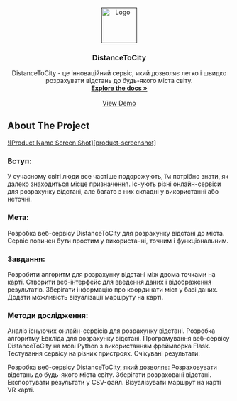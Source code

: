 <!-- Improved compatibility of back to top link: See: https://github.com/othneildrew/Best-README-Template/pull/73 -->
<a name="readme-top"></a>




<!-- PROJECT LOGO -->
<br />
<div align="center">
  <a href="">
    <img src="https://avatars.githubusercontent.com/u/161877952?s=200&v=4" alt="Logo" width="80" height="80">
  </a>

  <h3 align="center">DistanceToCity</h3>

  <p align="center">
    DistanceToCity - це інноваційний сервіс, який дозволяє легко і швидко розрахувати відстань до будь-якого міста світу.
    <br />
    <a href="https://github.com/othneildrew/Best-README-Template"><strong>Explore the docs »</strong></a>
    <br />
    <br />
    <a href="https://github.com/othneildrew/Best-README-Template">View Demo</a>
  </p>
</div>





<!-- ABOUT THE PROJECT -->
## About The Project

[![Product Name Screen Shot][product-screenshot]](https://example.com)

### Вступ:

У сучасному світі люди все частіше подорожують, їм
потрібно знати, як далеко знаходиться
місце призначення. Існують різні
онлайн-сервіси для розрахунку відстані,
але багато з них складні у використанні
або неточні.

### Мета:
Розробка веб-сервісу DistanceToCity
для розрахунку відстані до міста.
Сервіс повинен бути простим у
використанні, точним і
функціональним.

### Завдання:
Розробити алгоритм для розрахунку відстані між двома точками на карті.
Створити веб-інтерфейс для введення даних і відображення результатів.
Зберігати інформацію про координати міст у базі даних.
Додати можливість візуалізації маршруту на карті.

### Методи дослідження:
Аналіз існуючих онлайн-сервісів для розрахунку відстані.
Розробка алгоритму Евкліда для розрахунку відстані.
Програмування веб-сервісу DistanceToCity на мові Python з використанням фреймворка Flask.
Тестування сервісу на різних пристроях.
Очікувані результати:

Розробка веб-сервісу DistanceToCity, який дозволяє:
Розраховувати відстань до будь-якого міста світу.
Зберігати розраховані відстані.
Експортувати результати у CSV-файл.
Візуалізувати маршрут на карті VR карті.





